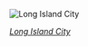 
![Long Island City](https://upload.wikimedia.org/wikipedia/commons/thumb/d/dd/Long_Island_City_New_York_May_2015_panorama_3.jpg/750px-Long_Island_City_New_York_May_2015_panorama_3.jpg)

*[Long Island City](https://wikipedia.org/wiki/File:Long_Island_City_New_York_May_2015_panorama_3.jpg)*
